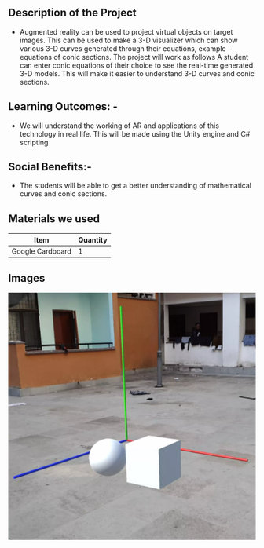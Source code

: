 ## Description of the Project
* Augmented reality can be used to project virtual objects on target images. This can be used to
make a 3-D visualizer which can show various 3-D curves generated through their equations, example –
equations of conic sections.
The project will work as follows A student can enter conic equations of their choice to see the real-time
generated 3-D models. This will make it easier to understand 3-D curves and conic sections.

## Learning Outcomes: -
*	We will understand the working of AR and applications of this technology in real life. This will be made
using the Unity engine and C# scripting

## Social Benefits:-
*	The students will be able to get a better understanding of mathematical curves and conic
sections.


## Materials we used

|   **Item**        | **Quantity**                                                          |
|-------------------------|------------------------------------------------------------------------|
| Google Cardboard                   | 1                                                          |
    
    
## Images 
<p>
    <img src="arMathsVisualizer.webp" alt="AR Maths Visualizer">
</p>




